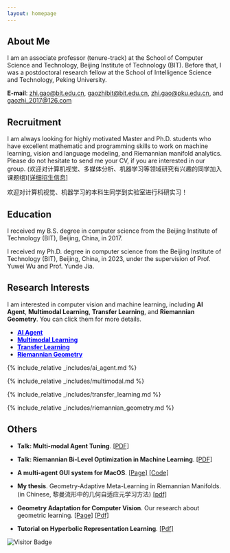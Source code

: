 ```yaml
---
layout: homepage
---
```


## About Me

I am an associate professor (tenure-track) at the School of Computer Science and Technology, Beijing Institute of Technology (BIT). Before that, I was a postdoctoral research fellow at the School of Intelligence Science and Technology, Peking University. 


**E-mail**: zhi.gao@bit.edu.cn, gaozhibit@bit.edu.cn, zhi.gao@pku.edu.cn, and gaozhi_2017@126.com

## Recruitment

I am always looking for highly motivated Master and Ph.D. students who have excellent mathematic and programming skills to work on machine learning, vision and language modeling, and Riemannian manifold analytics. Please do not hesitate to send me your CV, if you are interested in our group. (欢迎对计算机视觉、多媒体分析、机器学习等领域研究有兴趣的同学加入课题组)[[详细招生信息]](https://wu-yuwei-bit.github.io/recruitment/%E5%AA%92%E4%BD%93%E8%AE%A1%E7%AE%97%E4%B8%8E%E6%99%BA%E8%83%BD%E7%B3%BB%E7%BB%9F%E5%AE%9E%E9%AA%8C%E5%AE%A4%E6%8B%9B%E7%94%9F%E8%AF%B4%E6%98%8EV5.pdf)

欢迎对计算机视觉、机器学习的本科生同学到实验室进行科研实习！


## Education

I received my B.S. degree in computer science from the Beijing Institute of Technology (BIT), Beijing, China, in 2017.

I received my Ph.D. degree in computer science from the Beijing Institute of Technology (BIT), Beijing, China, in 2023, under the supervision of Prof. Yuwei Wu and Prof. Yunde Jia.


## Research Interests

I am interested in computer vision and machine learning, including <strong>AI Agent</strong>, <strong>Multimodal Learning</strong>, <strong>Transfer Learning</strong>, and <strong>Riemannian Geometry</strong>. You can click them for more details.

- <a href="#ai-agent" style="color: blue; text-decoration: underline;"><strong>AI Agent</strong></a>
- <a href="#multimodal-learning" style="color: blue; text-decoration: underline;"><strong>Multimodal Learning</strong></a>
- <a href="#transfer-learning" style="color: blue; text-decoration: underline;"><strong>Transfer Learning</strong></a>
- <a href="#riemannian-geometry" style="color: blue; text-decoration: underline;"><strong>Riemannian Geometry</strong></a>

<!-- ## News

- **[Feb. 2020]** Our paper about incremental learning is accepted to CVPR 2020. -->
<!-- {% include_relative _includes/preprint.md %}

{% include_relative _includes/publications.md %} -->

<!-- {% include_relative _includes/ai_agent.md %}

{% include_relative _includes/multimodal.md %}

{% include_relative _includes/transfer_learning.md %}

{% include_relative _includes/riemannian_geometry.md %} -->

<!-- {% include_relative _includes/services.md %} -->

<a id="ai-agent"></a>
{% include_relative _includes/ai_agent.md %}

<a id="multimodal-learning"></a>
{% include_relative _includes/multimodal.md %}

<a id="transfer-learning"></a>
{% include_relative _includes/transfer_learning.md %}

<a id="riemannian-geometry"></a>
{% include_relative _includes/riemannian_geometry.md %}

## Others
- **Talk: Multi-modal Agent Tuning**. [[PDF]](https://drive.google.com/file/d/11m3JkTKgDsWajIPH_sT3_zWkgb_qLvHN/view?usp=drive_link) 

- **Talk: Riemannian Bi-Level Optimization in Machine Learning**. [[PDF]](https://drive.google.com/file/d/1Lq2IKvu4lDrUgdE-K6CefsAKu4oqqXhA/view?usp=drive_link) 

- **A multi-agent GUI system for MacOS**. [[Page]](https://computer-use-agents.github.io/macos/) [[Code]](https://github.com/Computer-use-agents/MacOS-Agent)

- **My thesis**. Geometry-Adaptive Meta-Learning in Riemannian Manifolds. (in Chinese, 黎曼流形中的几何自适应元学习方法)  [[pdf]](https://drive.google.com/file/d/1SDqUKJvdMoeUI0EDsTSWik7hzVxFrdZG/view?usp=sharing)


- **Geometry Adaptation for Computer Vision**. Our research about geometric learning. [[Page]](https://geometry-adaptation.github.io/) [[Pdf]](https://dl.acm.org/doi/abs/10.1145/3674399.3674480)

- **Tutorial on Hyperbolic Representation Learning**. [[Pdf]](https://github.com/Pengxiang-Li/HyperbolicTutorial/blob/main/Tutorial-2023-Hyperbolic-Learning-Theory-and-Applications.pdf)


![Visitor Badge](https://visitor-badge.laobi.icu/badge?page_id=zhigao2017.ZhiGao2017.github.io)

